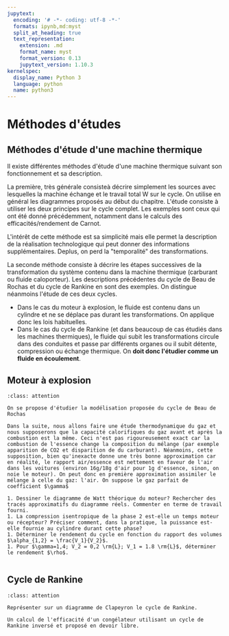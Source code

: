 ```yaml
---
jupytext:
  encoding: '# -*- coding: utf-8 -*-'
  formats: ipynb,md:myst
  split_at_heading: true
  text_representation:
    extension: .md
    format_name: myst
    format_version: 0.13
    jupytext_version: 1.10.3
kernelspec:
  display_name: Python 3
  language: python
  name: python3
---
```

# Méthodes d'études

## Méthodes d'étude d'une machine thermique


Il existe différentes méthodes d'étude d'une machine thermique suivant son fonctionnement et sa description.

La première, très générale consisteà décrire simplement les sources avec lesquelles la machine échange et le travail total W sur le cycle. On utilise en général les diagrammes proposés au début du chapitre. L'étude consiste à utiliser les deux principes sur le cycle complet. Les exemples sont ceux qui ont été donné précédemment, notamment dans le calculs des efficacités/rendement de Carnot.

L'intérêt de cette méthode est sa simplicité mais elle permet la description de la réalisation technologique qui peut donner des informations supplémentaires. Deplus, on perd la "temporalité" des transformations.

La seconde méthode consiste à décrire les étapes successives de la transformation du système contenu dans la machine thermique (carburant ou fluide caloporteur). Les descriptions précédentes du cycle de Beau de Rochas et du cycle de Rankine en sont des exemples. On distingue néanmoins l'étude de ces deux cycles.

* Dans le cas du moteur à explosion, le fluide est contenu dans un cylindre et ne se déplace pas durant les transformations. On applique donc les lois habituelles.
* Dans le cas du cycle de Rankine (et dans beaucoup de cas étudiés dans les machines thermiques), le fluide qui subit les transformations circule dans des conduites et passe par différents organes ou il subit détente, compression ou échange thermique. On __doit donc l'étudier comme un fluide en écoulement__.



## Moteur à explosion

````{admonition} Exercice 
:class: attention

On se propose d'étudier la modélisation proposée du cycle de Beau de Rochas

Dans la suite, nous allons faire une étude thermodynamique du gaz et nous supposerons que la capacité calorifiques du gaz avant et après la combustion est la même. Ceci n'est pas rigoureusement exact car la combustion de l'essence change la composition du mélange (par exemple apparition de CO2 et disparition de du carburant). Néanmoins, cette supposition, bien qu'inexacte donne une très bonne approximation car en réalité, le rapport air/essence est nettement en faveur de l'air dans les voitures (environ 16g/18g d'air pour 1g d'essence, sinon, on noie le moteur). On peut donc en première approximation assimiler le mélange à celle du gaz: l'air. On suppose le gaz parfait de coefficient $\gamma$

1. Dessiner le diagramme de Watt théorique du moteur? Rechercher des tracés approximatifs du diagramme réels. Commenter en terme de travail fourni.
1. La compression isentropique de la phase 2 est-elle un temps moteur ou récepteur? Préciser comment, dans la pratique, la puissance est-elle fournie au cylindre durant cette phase?
1. Déterminer le rendement du cycle en fonction du rapport des volumes $\alpha_{1,2} = \frac{V_1}{V_2}$.
1. Pour $\gamma=1,4; V_2 = 0,2 \rm{L}; V_1 = 1.8 \rm{L}$, déterminer le rendement $\rho$.


````

## Cycle de Rankine

````{admonition} Exercice 
:class: attention

Représenter sur un diagramme de Clapeyron le cycle de Rankine.

Un calcul de l'efficacité d'un congélateur utilisant un cycle de Rankine inversé et proposé en devoir libre.

````

